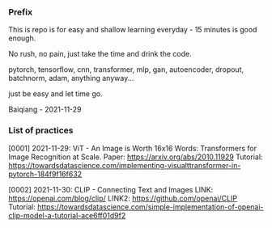 ### Prefix

This is repo is for easy and shallow learning everyday - 15 minutes is good enough.

No rush, no pain, just take the time and drink the code.

pytorch, tensorflow, cnn, transformer, mlp, gan, autoencoder, dropout, batchnorm, adam, anything anyway...

just be easy and let time go.

Baiqiang - 2021-11-29


### List of practices
[0001] 2021-11-29: ViT - An Image is Worth 16x16 Words: Transformers for Image Recognition at Scale.
                   Paper: https://arxiv.org/abs/2010.11929 
                   Tutorial: https://towardsdatascience.com/implementing-visualttransformer-in-pytorch-184f9f16f632

[0002] 2021-11-30: CLIP - Connecting Text and Images
                   LINK: https://openai.com/blog/clip/
                   LINK2: https://github.com/openai/CLIP
                   Tutorial: https://towardsdatascience.com/simple-implementation-of-openai-clip-model-a-tutorial-ace6ff01d9f2 
                   
                   
